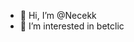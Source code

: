 - 👋 Hi, I’m @Necekk
- 👀 I’m interested in betclic

<!---
Necekk/Necekk is a ✨ special ✨ repository because its `README.md` (this file) appears on your GitHub profile.
You can click the Preview link to take a look at your changes.
--->
